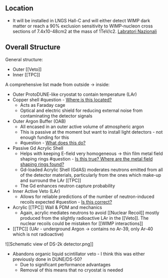 ## Location 
- It will be installed in LNGS Hall-C and will either detect WIMP dark matter or reach a 90% exclusion sensitivity to WIMP-nucleon cross sections of 7.4x10-48cm2 at the mass of 1TeV/c2. [Labratori Nazionali](https://www.lngs.infn.it/en/darkside)

## Overall Structure
General structure:
- Outer [[Veto]]
- Inner [[TPC]]

A comprehensive list made from outside → inside:
-   Outer ProtoDUNE-like cryostat to contain temperature (LAr)
-   Copper shell #question - <u>Where is this located?</u>
	-   Acts as Faraday cage
	-   Optical and electric shield for reducing external noise from contaminating the detector signals
-   Outer Argon Buffer (OAB)
	-   All encased in an outer active volume of atmospheric argon
	-   This is passive at the moment but want to install light detectors - not enough funding for this
	-   #question - <u>What does this do?</u>
-   Passive Gd Acrylic Shell
	-   Helps with keeping E-field very homogeneous -> thin film metal field shaping rings #question - <u>Is this true? Where are the metal field shaping rings found?</u>
	-   Gd-loaded Acrylic Shell (GdAS) moderates neutrons emitted from all of the detector materials, particularly from the ones which make-up and surround the LAr [[TPC]]
	-   The Gd enhances neutron capture probability
-   Inner Active Veto (LAr)	
	-  Allows for reliable predictions of the number of neutron-induced recoils expected #question - <u>Is this correct?</u>
-   Acrylic [[TPC]] Wall & PDM and mechanics
	-   Again, acrylic mediates neutrons to avoid [[Nuclear Recoil]] mostly produced from the slightly radioactive LAr in the [[Veto]]. The nuclear recoils could be mistaken for [[WIMP interactions]]
-   [[TPC]] (UAr - underground Argon → contains no Ar-39, only Ar-40 which is not radioactive)

![[Schematic view of DS-2k detector.png]]

-   Abandons organic liquid scintillator veto - I think this was either previously done in DUNE/DS-50?
	-   Due to significant performance advantages
	-   Removal of this means that no cryostat is needed